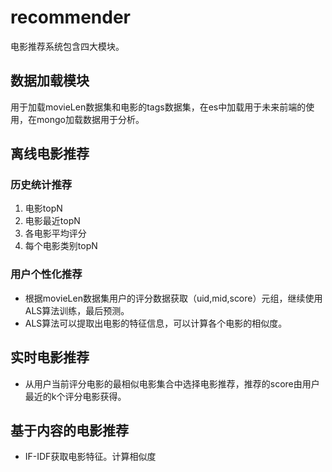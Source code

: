 # recommender
电影推荐系统包含四大模块。

## 数据加载模块

用于加载movieLen数据集和电影的tags数据集，在es中加载用于未来前端的使用，在mongo加载数据用于分析。

## 离线电影推荐

### 历史统计推荐
1. 电影topN
2. 电影最近topN
3. 各电影平均评分
4. 每个电影类别topN

### 用户个性化推荐
- 根据movieLen数据集用户的评分数据获取（uid,mid,score）元组，继续使用ALS算法训练，最后预测。
- ALS算法可以提取出电影的特征信息，可以计算各个电影的相似度。

## 实时电影推荐

- 从用户当前评分电影的最相似电影集合中选择电影推荐，推荐的score由用户最近的k个评分电影获得。

## 基于内容的电影推荐
- IF-IDF获取电影特征。计算相似度

